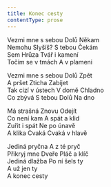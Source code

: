 ```yaml
---
title: Konec cesty
contentType: prose
---
```


<section>

Vezmi mne s sebou Dolů Někam  
Nemohu Slyšíš? S tebou Čekám  
Sem Hrůza Tvář i kamení  
Točím se v tmách A v plameni

Vezmi mne s sebou Dolů Zpět  
A pršet Zticha Zabíjet  
Tak cizí v ústech V domě Chladno  
Co zbývá S tebou Dolů Na dno

Má strašná Znovu Odejít  
Co není kam A spát a klid  
Zuřit i spát Ne po únavě  
A klika Cvaká Cvaká v hlavě

Jediná pryčna A z té pryč  
Přikryj mne Dveře Pláč a klíč  
Jediná dlažba Po ní šels ty  
A už jen ty  
A konec cesty

</section>
